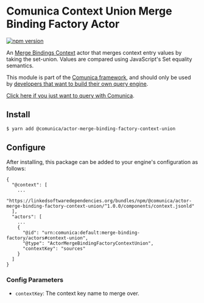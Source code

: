 # Comunica Context Union Merge Binding Factory Actor

[![npm version](https://badge.fury.io/js/%40comunica%2Factor-merge-binding-factory-context-union.svg)](https://www.npmjs.com/package/@comunica/actor-merge-bindings-context-union)

An [Merge Bindings Context](https://github.com/comunica/comunica/tree/master/packages/bus-merge-bindings-context) actor
that merges context entry values by taking the set-union.
Values are compared using JavaScript's Set equality semantics.

This module is part of the [Comunica framework](https://github.com/comunica/comunica),
and should only be used by [developers that want to build their own query engine](https://comunica.dev/docs/modify/).

[Click here if you just want to query with Comunica](https://comunica.dev/docs/query/).

## Install

```bash
$ yarn add @comunica/actor-merge-binding-factory-context-union
```

## Configure

After installing, this package can be added to your engine's configuration as follows:
```text
{
  "@context": [
    ...
    "https://linkedsoftwaredependencies.org/bundles/npm/@comunica/actor-merge-binding-factory-context-union/^1.0.0/components/context.jsonld"  
  ],
  "actors": [
    ...
    {
      "@id": "urn:comunica:default:merge-binding-factory/actors#context-union",
      "@type": "ActorMergeBindingFactoryContextUnion",
      "contextKey": "sources"
    }
  ]
}
```

### Config Parameters

* `contextKey`: The context key name to merge over.

